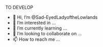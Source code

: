 TO DEVELOP

- 👋 Hi, I’m @Sad-EyedLadyoftheLowlands
- 👀 I’m interested in ...
- 🌱 I’m currently learning ...
- 💞️ I’m looking to collaborate on ...
- 📫 How to reach me ...

<!---
Sad-EyedLadyoftheLowlands/Sad-EyedLadyoftheLowlands is a ✨ special ✨ repository because its `README.md` (this file) appears on your GitHub profile.
You can click the Preview link to take a look at your changes.
--->
